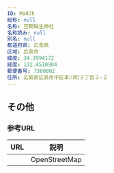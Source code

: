 ```yaml
---
ID: Ma0Jk
総称: null
名称: 空鞘稲生神社
名称読み: null
別名: null
都道府県: 広島県
区域: 広島市
緯度: 34.3994172
経度: 132.4510984
郵便番号: 7300802
住所: 広島県広島市中区本川町３丁目３−２
---
```


## その他

### 参考URL

| URL | 説明          |
| --- | ------------- |
|     | OpenStreetMap |
